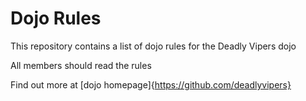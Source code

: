 Dojo Rules
==========

This repository contains a list of dojo rules for the Deadly Vipers dojo

All members should read the rules

Find out more at [dojo homepage]{https://github.com/deadlyvipers}
